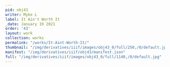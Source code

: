 ```yaml
---
pid: obj43
writer: Myke L
label: It Ain't Worth It
_date: January 19 2021
order: '43'
layout: work
collection: works
permalink: "/works/It-Aint-Worth-It/"
thumbnail: "/img/derivatives/iiif/images/obj43_0/full/250,/0/default.jpg"
manifest: "/img/derivatives/iiif/obj43/manifest.json"
full: "/img/derivatives/iiif/images/obj43_0/full/1140,/0/default.jpg"
---
```

